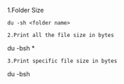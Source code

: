 1.Folder Size
```
du -sh <folder name>
```
```
2.Print all the file size in bytes
```
du -bsh *
```
3.Print specific file size in bytes
```
du -bsh <file name>
```

